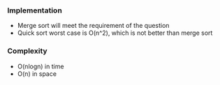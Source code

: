 ### Implementation
- Merge sort will meet the requirement of the question
- Quick sort worst case is O(n^2), which is not better than merge sort
​
### Complexity
- O(nlogn) in time
- O(n) in space
​
​